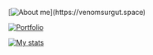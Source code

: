 
[![About me](https://readme-typing-svg.herokuapp.com?font=Fira+Code&duration=3000&size=16&pause=500&color=4EF7D6&width=435&lines=The+most+humble+frontend+developer!)](https://venomsurgut.space)

[![Portfolio](https://streak-stats.demolab.com/?user=venomsurgut)](https://venomsurgut.space)

[![My stats](https://github-readme-stats.vercel.app/api?username=venomsurgut&show_icons=true&theme=dracula)](https://venomsurgut.space)

